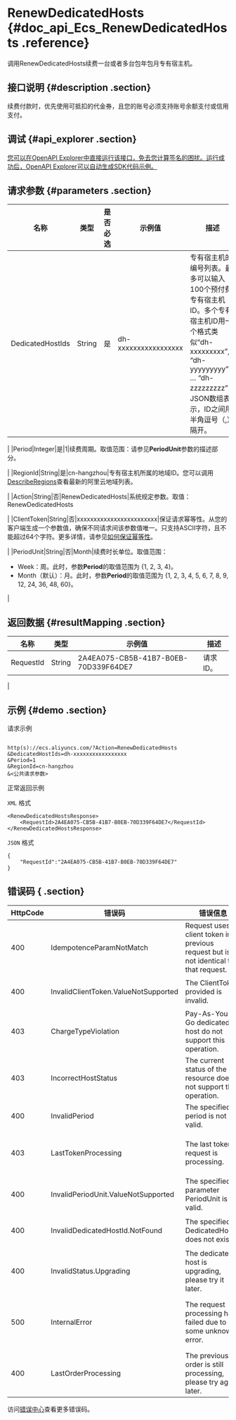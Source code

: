 # RenewDedicatedHosts {#doc_api_Ecs_RenewDedicatedHosts .reference}

调用RenewDedicatedHosts续费一台或者多台包年包月专有宿主机。

## 接口说明 {#description .section}

续费付款时，优先使用可抵扣的代金券，且您的账号必须支持账号余额支付或信用支付。

## 调试 {#api_explorer .section}

[您可以在OpenAPI Explorer中直接运行该接口，免去您计算签名的困扰。运行成功后，OpenAPI Explorer可以自动生成SDK代码示例。](https://api.aliyun.com/#product=Ecs&api=RenewDedicatedHosts&type=RPC&version=2014-05-26)

## 请求参数 {#parameters .section}

|名称|类型|是否必选|示例值|描述|
|--|--|----|---|--|
|DedicatedHostIds|String|是|dh-xxxxxxxxxxxxxxxxx|专有宿主机的编号列表。最多可以输入100个预付费专有宿主机ID。多个专有宿主机ID用一个格式类似“dh-xxxxxxxxx”, “dh-yyyyyyyyy”, … “dh-zzzzzzzzz”的JSON数组表示，ID之间用半角逗号（,）隔开。

 |
|Period|Integer|是|1|续费周期。取值范围：请参见**PeriodUnit**参数的描述部分。

 |
|RegionId|String|是|cn-hangzhou|专有宿主机所属的地域ID。您可以调用[DescribeRegions](~~25609~~)查看最新的阿里云地域列表。

 |
|Action|String|否|RenewDedicatedHosts|系统规定参数。取值：RenewDedicatedHosts

 |
|ClientToken|String|否|xxxxxxxxxxxxxxxxxxxxxxxx|保证请求幂等性。从您的客户端生成一个参数值，确保不同请求间该参数值唯一。只支持ASCII字符，且不能超过64个字符。更多详情，请参见[如何保证幂等性](~~25693~~)。

 |
|PeriodUnit|String|否|Month|续费时长单位。取值范围：

 -   Week：周。此时，参数**Period**的取值范围为 \{1, 2, 3, 4\}。
-   Month（默认）：月。此时，参数**Period**的取值范围为 \{1, 2, 3, 4, 5, 6, 7, 8, 9, 12, 24, 36, 48, 60\}。

 |

## 返回数据 {#resultMapping .section}

|名称|类型|示例值|描述|
|--|--|---|--|
|RequestId|String|2A4EA075-CB5B-41B7-B0EB-70D339F64DE7|请求ID。

 |

## 示例 {#demo .section}

请求示例

``` {#request_demo}

http(s)://ecs.aliyuncs.com/?Action=RenewDedicatedHosts
&DedicatedHostIds=dh-xxxxxxxxxxxxxxxxx
&Period=1
&RegionId=cn-hangzhou
&<公共请求参数>

```

正常返回示例

`XML` 格式

``` {#xml_return_success_demo}
<RenewDedicatedHostsResponse>
    <RequestId>2A4EA075-CB5B-41B7-B0EB-70D339F64DE7</RequestId>
</RenewDedicatedHostsResponse>
```

`JSON` 格式

``` {#json_return_success_demo}
{
	"RequestId":"2A4EA075-CB5B-41B7-B0EB-70D339F64DE7"
}
```

## 错误码 { .section}

|HttpCode|错误码|错误信息|描述|
|--------|---|----|--|
|400|IdempotenceParamNotMatch|Request uses a client token in a previous request but is not identical to that request.|与相同 ClientToken 的请求参数不符合。|
|400|InvalidClientToken.ValueNotSupported|The ClientToken provided is invalid.|指定的 ClientToken 不合法。|
|403|ChargeTypeViolation|Pay-As-You-Go dedicated host do not support this operation.|按量的宿主机不支持当前操作。|
|403|IncorrectHostStatus|The current status of the resource does not support this operation.|当前宿主机状态不支持当前操作。|
|400|InvalidPeriod|The specified period is not valid.|指定的时段不合法。|
|403|LastTokenProcessing|The last token request is processing.|正在处理上一条令牌请求，请您稍后再试。|
|400|InvalidPeriodUnit.ValueNotSupported|The specified parameter PeriodUnit is not valid.|市场单位不支持。|
|400|InvalidDedicatedHostId.NotFound|The specified DedicatedHostId does not exist.|指定的专有宿主机ID不存在。|
|400|InvalidStatus.Upgrading|The dedicated host is upgrading, please try it later.|宿主机续费中，请稍后操作。|
|500|InternalError|The request processing has failed due to some unknown error.|内部错误，请重试。如果多次尝试失败，请提交工单。|
|400|LastOrderProcessing|The previous order is still processing, please try again later.|订单正在处理中，稍后重试。|

访问[错误中心](https://error-center.aliyun.com/status/product/Ecs)查看更多错误码。

